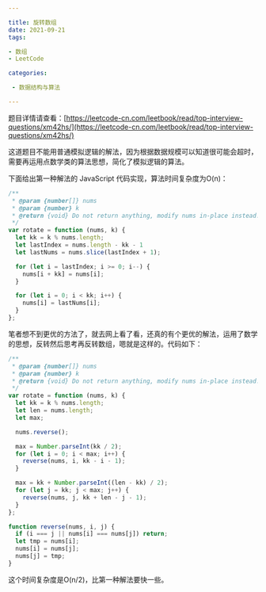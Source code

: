 ```yaml
---

title: 旋转数组
date: 2021-09-21
tags: 

- 数组
- LeetCode

categories:

 - 数据结构与算法

---
```


题目详情请查看：[https://leetcode-cn.com/leetbook/read/top-interview-questions/xm42hs/](https://leetcode-cn.com/leetbook/read/top-interview-questions/xm42hs/)

这道题目不能用普通模拟逻辑的解法，因为根据数据规模可以知道很可能会超时，需要再运用点数学类的算法思想，简化了模拟逻辑的算法。

下面给出第一种解法的 JavaScript 代码实现，算法时间复杂度为O(n)：

```javascript
/**
 * @param {number[]} nums
 * @param {number} k
 * @return {void} Do not return anything, modify nums in-place instead.
 */
var rotate = function (nums, k) {
  let kk = k % nums.length;
  let lastIndex = nums.length - kk - 1
  let lastNums = nums.slice(lastIndex + 1);

  for (let i = lastIndex; i >= 0; i--) {
    nums[i + kk] = nums[i];
  }

  for (let i = 0; i < kk; i++) {
    nums[i] = lastNums[i];
  }
};
```

笔者想不到更优的方法了，就去网上看了看，还真的有个更优的解法，运用了数学的思想，反转然后思考再反转数组，嗯就是这样的。代码如下：

```javascript
/**
 * @param {number[]} nums
 * @param {number} k
 * @return {void} Do not return anything, modify nums in-place instead.
 */
var rotate = function (nums, k) {
  let kk = k % nums.length;
  let len = nums.length;
  let max;

  nums.reverse();

  max = Number.parseInt(kk / 2);
  for (let i = 0; i < max; i++) {
    reverse(nums, i, kk - i - 1);
  }

  max = kk + Number.parseInt((len - kk) / 2);
  for (let j = kk; j < max; j++) {
    reverse(nums, j, kk + len - j - 1);
  }
};

function reverse(nums, i, j) {
  if (i === j || nums[i] === nums[j]) return;
  let tmp = nums[i];
  nums[i] = nums[j];
  nums[j] = tmp;
}
```

这个时间复杂度是O(n/2)，比第一种解法要快一些。

